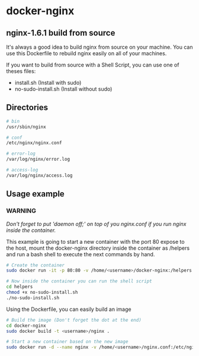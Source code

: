 # docker-nginx

## nginx-1.6.1 build from source

It's always a good idea to build nginx from source on your machine. You can use this Dockerfile to rebuild nginx easily on all of your machines.

If you want to build from source with a Shell Script, you can use one of theses files:  
* install.sh (Install with sudo)  
* no-sudo-install.sh (Install without sudo)


## Directories
```sh
# bin
/usr/sbin/nginx

# conf
/etc/nginx/nginx.conf

# error-log
/var/log/nginx/error.log

# access-log
/var/log/nginx/access.log
```


## Usage example

### WARNING
*Don't forget to put 'daemon off;' on top of you nginx.conf if you run nginx inside the container.*

This example is going to start a new container with the port 80 expose to the host, mount the docker-nginx directory inside the container as /helpers and run a bash shell to execute the next commands by hand.
```sh
# Create the container
sudo docker run -it -p 80:80 -v /home/<username>/docker-nginx:/helpers debian:7.6 /bin/bash

# Now inside the container you can run the shell script
cd helpers
chmod +x no-sudo-install.sh
./no-sudo-install.sh
```

Using the Dockerfile, you can easily build an image
```sh
# Build the image (Don't forget the dot at the end)
cd docker-nginx
sudo docker build -t <username>/nginx .

# Start a new container based on the new image
sudo docker run -d --name nginx -v /home/<username>/nginx.conf:/etc/nginx/nginx.conf -v /home/<username>/wwwsrc:/wwwsrc -p 80:80 <username>/nginx service nginx start
```